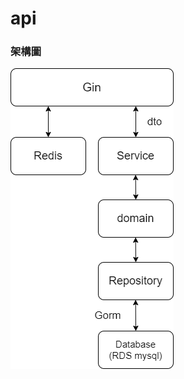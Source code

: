 # api
### 架構圖

![image](https://github.com/zaqxsw800402/account_api_redis/blob/master/picture/redis.png?raw=true)
